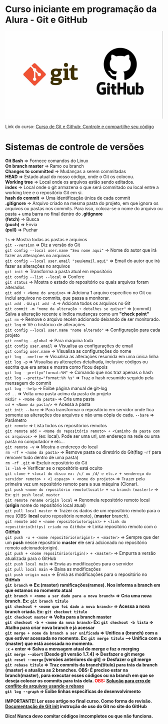 # Curso iniciante em programação da Alura - Git e GitHub 

<img src="Git e GitHub.jpg">

Link do curso: <a href="https://cursos.alura.com.br/course/git-github-controle-de-versao">Curso de Git e Github: Controle e compartilhe seu código</a><br>
# Sistemas de controle de versões  

<strong>Git Bash</strong> => Fornece comandos do Linux<br>
<strong>On branch master</strong> => Ramo ou branch<br>
<strong>Changes to committed</strong> => Mudanças a serem commitadas<br>
<strong>HEAD</strong> => Estado atual do nosso código, onde o Git os colocou.<br>
<strong>Working tree</strong> => Local onde os arquivos estão sendo editados.<br>
<strong>index</strong> => Local onde o git armazena o que será commitado ou local entre a working tree e o repositório Git em si.<br>
<strong>hash do commit</strong> => Uma identificação única de cada commit<br>
<strong>.gitignore</strong> => Arquivo criado na mesma pasta do projeto, em que ignora os arquivos ou pastas nos commits. Para isso, coloca-se o nome do arquivo ou pasta + uma barra no final dentro do <strong>.gitignore</strong><br>
<strong>(fetch)</strong> => Busca<br>
<strong>(puch)</strong> => Envia<br> 
<strong>(pull)</strong> => Puchar<br>

`ls` => Mostra todas as pastas e arquivos<br>
`git --version` => Diz a versão do Git<br>
`git config --local user.name "Seu nome aqui"` => Nome do autor que irá fazer as alterações no arquivos<br>
`git config --local user.email "seu@email.aqui"` => Email do autor que irá fazer as alterações no arquivos<br>
`git init` => Transforma a pasta atual em repositório<br>
`git config --list --local` => Confere<br> 
`git status` => Mostra o estado do repositório ou quais arquivos foram alterados<br>
`git add + <Nome do arquivo>` => Adciona 1 arquivo específico no Git ou inclui arquivos no commits, que passa a monitorar.<br>
`git add .` ou `git add -A` => Adciona todos os arquivos no Git<br>
`git commit -m "nome da alteração + detalhes se quiser"` => (commit) Salva a alteração recente e indica mudanças como um <strong>"check point"</strong><br>
`git rm` => Remove o arquivo recém adcionado deixando de ser monitorado.<br>
`git log` => Vê o histórico de alterações.<br>
`git config --local user.name "nome alterado"` => Configuração para cada projeto<br>
`git config --global` => Para máquina toda<br>
`git config user.email` => Visualisa as configurações de email<br>
`git config user.name` => Visualisa as configurações do nome<br>
`git log --oneline` => Visualisa as alterações resumida em uma única linha<br>
`git log -p` => Visualisa as alterações detalhada, inclusive códigos ou escrita que era antes e mostra como ficou depois<br>
`git log --pretty="format:%H"` => Comando que nos traz apenas o hash<br>
`git log --pretty="format:%h %s"` => Traz o hash resumido seguido pela mensagem do commit<br>
`git log --help` => Exibe página manual de git-log<br>
`cd ..` => Volta uma pasta acima da pasta do projeto<br>
`mkdir + <Nome da pasta>` => Cria uma pasta<br>
`cd + <Nome da pasta/>` => Acessa a pasta<br>
`git init --bare` => Para transformar o repositório em servidor onde fica somente as alterações dos arquivos e não uma cópia de cada. `--bare` => Parâmetro<br>
`git remote` => Lista todos os repositórios remotos<br>
`git remote add + <Nome do repositório remoto> + <Caminho da pasta com os arquivos>` => (ex: local). Pode ser uma url, um endereço na rede ou uma pasta no computador e etc...<br>
`git remote -v` => Mostra o endereço do local<br>
`rm -rf + <nome da pasta>` => Remove pasta ou diretório do Git(flag `-rf` para remover tudo dentro de uma pasta)<br>
`rm -rf .git` => Excluir repositório do Git<br>
`ls -lah` => Verificar se o repositório está oculto<br>
`git clone + <local do disco ex: /c/ ou /d/ e etc.> + <endereço do servidor remoto> + <1 espaço> + <nome do projeto>` => Trazer pela primeira vez um repositório remoto para a sua máquina (Clonar).<br>
`git push <nome do repositório remoto(local)> + <a branch (master)>` => Ex: `git push local master`<br>
`git remote rename origin local` => Renomeia repositório remoto local (<strong>origin</strong> nome do repositório local atual)<br>
`git pull local master` => Trazer os dados de um repositório remoto para o meu (OBS: <strong>local</strong> outro repositório remoto), (<strong>master</strong> branch).<br>
`git remote add + <nome repositório(origin)> + <link do repositório(https) criado no GitHub>` => Linka repositório remoto com o <strong>GitHub</strong><br>
`git push -u + <nome repositório(origin)> + <master>` => Sempre que der um <strong>push</strong> nesse repositório <strong>master</strong> ele será adcionado no repositório remoto adcionado(origin).<br>
`git push + <nome repositório(origin)> + <master>` => Empurra a versão atualizada para o GitHub<br>
`git push local main` => Envia as modificações para o servidor<br>
`git pull local main` => Baixa as modificações<br>
`git push origin main` => Envia as modificações para o repositório no <strong>GitHub<strong><br>
`git branch` => Ex:(master) ramificações(ramos). Nos informa a branch em que estamos no momento atual<br>
`git branch + <nome a ser dado para a nova branch>` => Cria uma nova branch. Ex: `git branch titulo`<br>
`git checkout + <nome que foi dado a nova branch>` => Acessa a nova branch criada. Ex: `git checkout titulo`<br>
`git checkout master` => Volta para a branch master<br>
`git checkout -b + <nome da nova branch>` Ex: `git checkout -b lista` => Atalho para criar nova branch e já acessar<br>
`git merge + nome da branch a ser unificada` => Unifica a (branch) com a que estiver acessada no momento. Ex: `git merge titulo` --> Unifica com a (master) que está acessada no momento.<br>
`:x` + enter => Salva a mensagem atual do merge e faz o merging<br>
`git merge --abort` [Desde git versão 1.7.4] => Desfazer o git merge<br>
`git reset --merge` [versões anteriores do git] => Desfazer o git merge<br>
`git rebase titulo` => Traz commits da branch(titulo) para trás da branch (master) e atualiza as 2 branches. OBS: É preciso estar na branch(master), para executar esses códigos ou na branch em que se deseja colocar os commits para trás dela. <b style="color: red;">OBS:</b> <a href="https://github.com/Marcos-Vitor123/git-e-github/blob/440c93779b43cbf6afe5e7dec4ca01f149d2dcc2/Solu%C3%A7%C3%A3o%20para%20erro%20de%20conflito%20de%20arquivos%20usando%20o%20rebase.md">Solução para erro de conflito de arquivos usando o rebase</a><br>
`git log --graph` => Exibe linhas específicas de desenvolvimento<br>


<strong>IMPORTANTE! Ler esse artigo no final curso. Como forma de revisão.</strong> <a href="https://training.github.com/downloads/pt_BR/github-git-cheat-sheet/"><strong>Documentação de Git init</strong></a> <strong>instrução de uso do Git no site do GitHub<strong><br>

<strong>Dica! Nunca devo comitar códigos imcompletos ou que não funciona.</strong><br>
